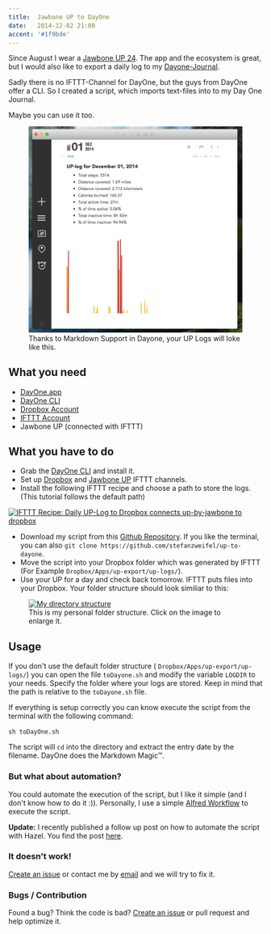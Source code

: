 ```yaml
---
title:  Jawbone UP to DayOne
date:   2014-12-02 21:00
accent: '#1f9bde'
---
```


Since August I wear a [Jawbone UP 24](https://jawbone.com/up). The app and the  ecosystem is great, but I would also like to export a daily log to my [Dayone-Journal](http://dayoneapp.com).

Sadly there is no IFTTT-Channel for DayOne, but the guys from DayOne offer a CLI. So I created a script, which imports text-files into to my Day One Journal.

Maybe you can use it too.

<figure>
    <img src="images/dayone-view.png" alt="Dayone.app View of generated entry">
    <figcaption>Thanks to Markdown Support in Dayone, your UP Logs will loke like this.</figcaption>
</figure>

## What you need

- [DayOne.app](http://dayoneapp.com)
- [DayOne CLI](http://dayoneapp.com/downloads/dayone-cli.pkg)
- [Dropbox Account](http://dropbox.com)
- [IFTTT Account](http://ifttt.com)
- Jawbone UP (connected with IFTTT)

## What you have to do

- Grab the [DayOne CLI](http://dayoneapp.com/downloads/dayone-cli.pkg) and install it.
- Set up [Dropbox](https://ifttt.com/dropbox) and [Jawbone UP](https://ifttt.com/jawbone_up) IFTTT channels.
- Install the following IFTTT recipe and choose a path to store the logs. (This tutorial follows the default path)

<a href="https://ifttt.com/view_embed_recipe/224961-daily-up-log-to-dropbox" target = "_blank" class="embed_recipe embed_recipe-l_23" id= "embed_recipe-224961"><img src= 'https://ifttt.com/recipe_embed_img/224961' alt="IFTTT Recipe: Daily UP-Log to Dropbox connects up-by-jawbone to dropbox" width="370px" style="max-width:100%"/></a><script async type="text/javascript" src= "//ifttt.com/assets/embed_recipe.js"></script>

- Download my script from this [Github Repository](https://github.com/stefanzweifel/up-to-dayone/releases/tag/v.1.1.0). If you like the terminal, you can also `git clone https://github.com/stefanzweifel/up-to-dayone`.
- Move the script into your Dropbox folder which was generated by IFTTT (For Example `Dropbox/Apps/up-export/up-logs/`).
- Use your UP for a day and check back tomorrow. IFTTT puts files into your Dropbox. Your folder structure should look similiar to this:

<figure>
    <a href="images/example-structure.png" target="blank">
        <img src="{{ site.url }}/img/posts/jawbone-up-to-dayone/example-structure.png" alt="My directory structure">  
    </a>
    <figcaption>This is my personal folder structure. Click on the image to enlarge it.</figcaption>
</figure>

## Usage

If you don't use the default folder structure ( `Dropbox/Apps/up-export/up-logs/`) you can open the file `toDayone.sh` and modify the variable `LOGDIR` to your needs. Specify the folder where your logs are stored. Keep in mind that the path is relative to the `toDayone.sh` file.

If everything is setup correctly you can know execute the script from the terminal with the following command:

```
sh toDayOne.sh
```

The script will `cd` into the directory and extract the entry date by the filename. DayOne does the Markdown Magic&trade;.

### But what about automation?

You could automate the execution of the script, but I like it simple (and I don't know how to do it :)).
Personally, I use a simple [Alfred Workflow](https://github.com/stefanzweifel/up-to-dayone/releases/download/v.1.0.0/up-to-dayone.alfredworkflow) to execute the script.

**Update:** I recently published a follow up post on how to automate the script with Hazel. You find the post [here](/posts/automate-up-to-dayone/).

### It doesn't work!

[Create an issue](//github.com/stefanzweifel/up-to-dayone/issues/new) or contact me by [email](mailto:hello@stefanzweifel.io) and we will try to fix it.

### Bugs / Contribution

Found a bug? Think the code is bad? [Create an issue](//github.com/stefanzweifel/up-to-dayone/issues/new) or pull request and help optimize it.
